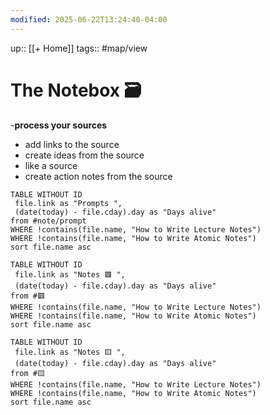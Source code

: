 ```yaml
---
modified: 2025-06-22T13:24:40-04:00
---
```

up:: [[+ Home]]
tags:: #map/view 

# The Notebox 🗃
-**process your sources**
- add links to the source
- create ideas from the source
- like a source 
- create action notes from the source


```dataview 
TABLE WITHOUT ID
 file.link as "Prompts ",
 (date(today) - file.cday).day as "Days alive"
from #note/prompt 
WHERE !contains(file.name, "How to Write Lecture Notes")
WHERE !contains(file.name, "How to Write Atomic Notes")
sort file.name asc
```

```dataview 
TABLE WITHOUT ID
 file.link as "Notes 🟥 ",
 (date(today) - file.cday).day as "Days alive"
from #🟥  
WHERE !contains(file.name, "How to Write Lecture Notes")
WHERE !contains(file.name, "How to Write Atomic Notes")
sort file.name asc
```

```dataview
TABLE WITHOUT ID
 file.link as "Notes 🟨 ",
 (date(today) - file.cday).day as "Days alive"
from #🟨 
WHERE !contains(file.name, "How to Write Lecture Notes")
WHERE !contains(file.name, "How to Write Atomic Notes")
sort file.name asc
```



